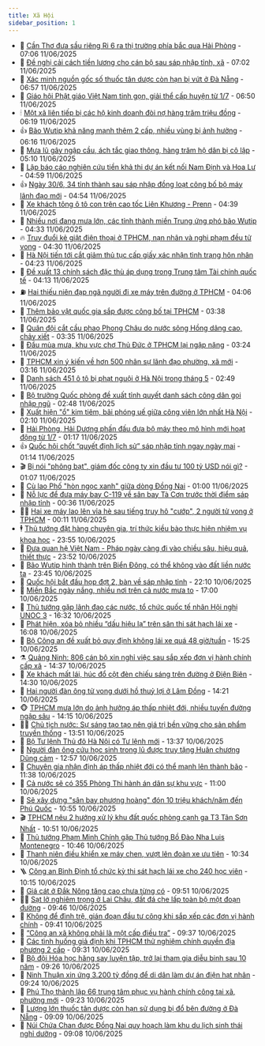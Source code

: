 ```yaml
---
title: Xã Hội
sidebar_position: 1
---
```


<!-- dantri-xa-hoi:START -->
- 🫣 [Cần Thơ đưa sầu riêng Ri 6 ra thị trường phía bắc qua Hải Phòng](https://dantri.com.vn/xa-hoi/can-tho-dua-sau-rieng-ri-6-ra-thi-truong-phia-bac-qua-hai-phong-20250611132945462.htm) - 07:06 11/06/2025
- 💼 [Đề nghị cải cách tiền lương cho cán bộ sau sáp nhập tỉnh, xã](https://dantri.com.vn/xa-hoi/de-nghi-cai-cach-tien-luong-cho-can-bo-sau-sap-nhap-tinh-xa-20250611135555819.htm) - 07:02 11/06/2025
- 🎊 [Xác minh nguồn gốc số thuốc tân dược còn hạn bị vứt ở Đà Nẵng](https://dantri.com.vn/xa-hoi/xac-minh-nguon-goc-so-thuoc-tan-duoc-con-han-bi-vut-o-da-nang-20250611133603110.htm) - 06:57 11/06/2025
- 🙉 [Giáo hội Phật giáo Việt Nam tinh gọn, giải thể cấp huyện từ 1/7](https://dantri.com.vn/xa-hoi/giao-hoi-phat-giao-viet-nam-tinh-gon-giai-the-cap-huyen-tu-17-20250611122655287.htm) - 06:50 11/06/2025
- 🕯 [Một xã liên tiếp bị các hộ kinh doanh đòi nợ hàng trăm triệu đồng](https://dantri.com.vn/xa-hoi/mot-xa-lien-tiep-bi-cac-ho-kinh-doanh-doi-no-hang-tram-trieu-dong-20250611123749477.htm) - 06:19 11/06/2025
- 👍 [Bão Wutip khả năng mạnh thêm 2 cấp, nhiều vùng bị ảnh hưởng](https://dantri.com.vn/xa-hoi/bao-wutip-kha-nang-manh-them-2-cap-nhieu-vung-bi-anh-huong-20250611124344775.htm) - 06:16 11/06/2025
- 🤖 [Mưa lũ gây ngập cầu, ách tắc giao thông, hàng trăm hộ dân bị cô lập](https://dantri.com.vn/xa-hoi/mua-lu-gay-ngap-cau-ach-tac-giao-thong-hang-tram-ho-dan-bi-co-lap-20250611120215167.htm) - 05:10 11/06/2025
- 🙉 [Lập báo cáo nghiên cứu tiền khả thi dự án kết nối Nam Định và Hoa Lư](https://dantri.com.vn/xa-hoi/lap-bao-cao-nghien-cuu-tien-kha-thi-du-an-ket-noi-nam-dinh-va-hoa-lu-20250611112852662.htm) - 04:59 11/06/2025
- 👍 [Ngày 30/6, 34 tỉnh thành sau sáp nhập đồng loạt công bố bộ máy lãnh đạo mới](https://dantri.com.vn/xa-hoi/ngay-306-34-tinh-thanh-sau-sap-nhap-dong-loat-cong-bo-bo-may-lanh-dao-moi-20250611114937805.htm) - 04:54 11/06/2025
- 🗽 [Xe khách tông ô tô con trên cao tốc Liên Khương - Prenn](https://dantri.com.vn/xa-hoi/xe-khach-tong-o-to-con-tren-cao-toc-lien-khuong-prenn-20250611112623646.htm) - 04:39 11/06/2025
- 🗽 [Nhiều nơi đang mưa lớn, các tỉnh thành miền Trung ứng phó bão Wutip](https://dantri.com.vn/xa-hoi/nhieu-noi-dang-mua-lon-cac-tinh-thanh-mien-trung-ung-pho-bao-wutip-20250611104506091.htm) - 04:33 11/06/2025
- 🔥 [Truy đuổi kẻ giật điện thoại ở TPHCM, nạn nhân và nghi phạm đều tử vong](https://dantri.com.vn/xa-hoi/truy-duoi-ke-giat-dien-thoai-o-tphcm-nan-nhan-va-nghi-pham-deu-tu-vong-20250611104245882.htm) - 04:30 11/06/2025
- 🦒 [Hà Nội tiến tới cắt giảm thủ tục cấp giấy xác nhận tình trạng hôn nhân](https://dantri.com.vn/xa-hoi/ha-noi-tien-toi-cat-giam-thu-tuc-cap-giay-xac-nhan-tinh-trang-hon-nhan-20250611110307360.htm) - 04:23 11/06/2025
- 🧐 [Đề xuất 13 chính sách đặc thù áp dụng trong Trung tâm Tài chính quốc tế](https://dantri.com.vn/xa-hoi/de-xuat-13-chinh-sach-dac-thu-ap-dung-trong-trung-tam-tai-chinh-quoc-te-20250611104255085.htm) - 04:13 11/06/2025
- ⛽️ [Hai thiếu niên đạp ngã người đi xe máy trên đường ở TPHCM](https://dantri.com.vn/xa-hoi/hai-thieu-nien-dap-nga-nguoi-di-xe-may-tren-duong-o-tphcm-20250611103848765.htm) - 04:06 11/06/2025
- 🚀 [Thêm bảo vật quốc gia sắp được công bố tại TPHCM](https://dantri.com.vn/xa-hoi/them-bao-vat-quoc-gia-sap-duoc-cong-bo-tai-tphcm-20250611102950631.htm) - 03:38 11/06/2025
- 🦒 [Quân đội cắt cầu phao Phong Châu do nước sông Hồng dâng cao, chảy xiết](https://dantri.com.vn/xa-hoi/quan-doi-cat-cau-phao-phong-chau-do-nuoc-song-hong-dang-cao-chay-xiet-20250611102617784.htm) - 03:35 11/06/2025
- 🦅 [Đầu mùa mưa, khu vực chợ Thủ Đức ở TPHCM lại ngập nặng](https://dantri.com.vn/xa-hoi/dau-mua-mua-khu-vuc-cho-thu-duc-o-tphcm-lai-ngap-nang-20250611101554975.htm) - 03:24 11/06/2025
- 🚀 [TPHCM xin ý kiến về hơn 500 nhân sự lãnh đạo phường, xã mới](https://dantri.com.vn/xa-hoi/tphcm-xin-y-kien-ve-hon-500-nhan-su-lanh-dao-phuong-xa-moi-20250611101159339.htm) - 03:16 11/06/2025
- 🦅 [Danh sách 451 ô tô bị phạt nguội ở Hà Nội trong tháng 5](https://dantri.com.vn/xa-hoi/danh-sach-451-o-to-bi-phat-nguoi-o-ha-noi-trong-thang-5-20250611094359139.htm) - 02:49 11/06/2025
- 🤠 [Bộ trưởng Quốc phòng đề xuất tỉnh quyết danh sách công dân gọi nhập ngũ](https://dantri.com.vn/xa-hoi/bo-truong-quoc-phong-de-xuat-tinh-quyet-danh-sach-cong-dan-goi-nhap-ngu-20250611094032323.htm) - 02:48 11/06/2025
- 💄 [Xuất hiện &quot;ổ&quot; kim tiêm, bãi phóng uế giữa công viên lớn nhất Hà Nội](https://dantri.com.vn/xa-hoi/xuat-hien-o-kim-tiem-bai-phong-ue-giua-cong-vien-lon-nhat-ha-noi-20250610135149210.htm) - 02:10 11/06/2025
- 🥷 [Hải Phòng, Hải Dương phấn đấu đưa bộ máy theo mô hình mới hoạt động từ 1/7](https://dantri.com.vn/xa-hoi/hai-phong-hai-duong-phan-dau-dua-bo-may-theo-mo-hinh-moi-hoat-dong-tu-17-20250611080830256.htm) - 01:17 11/06/2025
- 👍 [Quốc hội chốt “quyết định lịch sử” sáp nhập tỉnh ngay ngày mai](https://dantri.com.vn/xa-hoi/quoc-hoi-chot-quyet-dinh-lich-su-sap-nhap-tinh-ngay-ngay-mai-20250611080911029.htm) - 01:14 11/06/2025
- 🎬 [Bị nói &quot;phông bạt&quot;, giám đốc công ty xin đầu tư 100 tỷ USD nói gì?](https://dantri.com.vn/xa-hoi/bi-noi-phong-bat-giam-doc-cong-ty-xin-dau-tu-100-ty-usd-noi-gi-20250611073907084.htm) - 01:07 11/06/2025
- 🦒 [Cù lao Phố  &quot;hòn ngọc xanh&quot; giữa dòng Đồng Nai](https://dantri.com.vn/xa-hoi/cu-lao-pho-hon-ngoc-xanh-giua-dong-dong-nai-20250531143747152.htm) - 01:00 11/06/2025
- 🌊 [Nỗ lực để đưa máy bay C-119 về sân bay Tà Cơn trước thời điểm sáp nhập tỉnh](https://dantri.com.vn/xa-hoi/no-luc-de-dua-may-bay-c-119-ve-san-bay-ta-con-truoc-thoi-diem-sap-nhap-tinh-20250610152110441.htm) - 00:36 11/06/2025
- 🧑‍💻 [Hai xe máy lao lên vỉa hè sau tiếng truy hô &quot;cướp&quot;, 2 người tử vong ở TPHCM](https://dantri.com.vn/xa-hoi/hai-xe-may-lao-len-via-he-sau-tieng-truy-ho-cuop-2-nguoi-tu-vong-o-tphcm-20250611040548854.htm) - 00:11 11/06/2025
- 🕴 [Thủ tướng đặt hàng chuyên gia, trí thức kiều bào thực hiện nhiệm vụ khoa học](https://dantri.com.vn/xa-hoi/thu-tuong-dat-hang-chuyen-gia-tri-thuc-kieu-bao-thuc-hien-nhiem-vu-khoa-hoc-20250611065553794.htm) - 23:55 10/06/2025
- 🤔 [Đưa quan hệ Việt Nam - Pháp ngày càng đi vào chiều sâu, hiệu quả, thiết thực](https://dantri.com.vn/xa-hoi/dua-quan-he-viet-nam-phap-ngay-cang-di-vao-chieu-sau-hieu-qua-thiet-thuc-20250611065237836.htm) - 23:52 10/06/2025
- 💄 [Bão Wutip hình thành trên Biển Đông, có thể không vào đất liền nước ta](https://dantri.com.vn/xa-hoi/bao-wutip-hinh-thanh-tren-bien-dong-co-the-khong-vao-dat-lien-nuoc-ta-20250611063438854.htm) - 23:45 10/06/2025
- 🧠 [Quốc hội bắt đầu họp đợt 2, bàn về sáp nhập tỉnh](https://dantri.com.vn/xa-hoi/quoc-hoi-bat-dau-hop-dot-2-ban-ve-sap-nhap-tinh-20250610211445251.htm) - 22:10 10/06/2025
- 🦣 [Miền Bắc ngày nắng, nhiều nơi trên cả nước mưa to](https://dantri.com.vn/xa-hoi/mien-bac-ngay-nang-nhieu-noi-tren-ca-nuoc-mua-to-20250610201328572.htm) - 17:00 10/06/2025
- 💫 [Thủ tướng gặp lãnh đạo các nước, tổ chức quốc tế nhân Hội nghị UNOC 3](https://dantri.com.vn/xa-hoi/thu-tuong-gap-lanh-dao-cac-nuoc-to-chuc-quoc-te-nhan-hoi-nghi-unoc-3-20250610233150693.htm) - 16:32 10/06/2025
- 🚀 [Phát hiện, xóa bỏ nhiều “dấu hiệu lạ” trên sân thi sát hạch lái xe](https://dantri.com.vn/xa-hoi/phat-hien-xoa-bo-nhieu-dau-hieu-la-tren-san-thi-sat-hach-lai-xe-20250610222403979.htm) - 16:08 10/06/2025
- 🤔 [Bộ Công an đề xuất bỏ quy định không lái xe quá 48 giờ/tuần](https://dantri.com.vn/xa-hoi/bo-cong-an-de-xuat-bo-quy-dinh-khong-lai-xe-qua-48-giotuan-20250610221736887.htm) - 15:25 10/06/2025
- ⚗️ [Quảng Ninh: 806 cán bộ xin nghỉ việc sau sắp xếp đơn vị hành chính cấp xã](https://dantri.com.vn/xa-hoi/quang-ninh-806-can-bo-xin-nghi-viec-sau-sap-xep-don-vi-hanh-chinh-cap-xa-20250610212741346.htm) - 14:37 10/06/2025
- 🫶 [Xe khách mất lái, húc đổ cột đèn chiếu sáng trên đường ở Điện Biên](https://dantri.com.vn/xa-hoi/xe-khach-mat-lai-huc-do-cot-den-chieu-sang-tren-duong-o-dien-bien-20250610165409057.htm) - 14:30 10/06/2025
- 🌮 [Hai người đàn ông tử vong dưới hồ thuỷ lợi ở Lâm Đồng](https://dantri.com.vn/xa-hoi/hai-nguoi-dan-ong-tu-vong-duoi-ho-thuy-loi-o-lam-dong-20250610210858698.htm) - 14:21 10/06/2025
- 🐵 [TPHCM mưa lớn do ảnh hưởng áp thấp nhiệt đới, nhiều tuyến đường ngập sâu](https://dantri.com.vn/xa-hoi/tphcm-mua-lon-do-anh-huong-ap-thap-nhiet-doi-nhieu-tuyen-duong-ngap-sau-20250610205951069.htm) - 14:15 10/06/2025
- 🧑‍🏫 [Chủ tịch nước: Sự sáng tạo tạo nên giá trị bền vững cho sản phẩm truyền thống](https://dantri.com.vn/xa-hoi/chu-tich-nuoc-su-sang-tao-tao-nen-gia-tri-ben-vung-cho-san-pham-truyen-thong-20250610205048703.htm) - 13:51 10/06/2025
- 💫 [Bộ Tư lệnh Thủ đô Hà Nội có Tư lệnh mới](https://dantri.com.vn/xa-hoi/bo-tu-lenh-thu-do-ha-noi-co-tu-lenh-moi-20250610194942818.htm) - 13:37 10/06/2025
- 🦩 [Người đàn ông cứu học sinh trong lũ được truy tặng Huân chương Dũng cảm](https://dantri.com.vn/xa-hoi/nguoi-dan-ong-cuu-hoc-sinh-trong-lu-duoc-truy-tang-huan-chuong-dung-cam-20250610192947886.htm) - 12:57 10/06/2025
- 🦄 [Chuyên gia nhận định áp thấp nhiệt đới có thể mạnh lên thành bão](https://dantri.com.vn/xa-hoi/chuyen-gia-nhan-dinh-ap-thap-nhiet-doi-co-the-manh-len-thanh-bao-20250610182435193.htm) - 11:38 10/06/2025
- 💂 [Cả nước sẽ có 355 Phòng Thi hành án dân sự khu vực](https://dantri.com.vn/xa-hoi/ca-nuoc-se-co-355-phong-thi-hanh-an-dan-su-khu-vuc-20250610174657639.htm) - 11:00 10/06/2025
- 💄 [Sẽ xây dựng &quot;sân bay phượng hoàng&quot; đón 10 triệu khách/năm đến Phú Quốc](https://dantri.com.vn/xa-hoi/se-xay-dung-san-bay-phuong-hoang-don-10-trieu-khachnam-den-phu-quoc-20250610172450468.htm) - 10:55 10/06/2025
- 🎬 [TPHCM nêu 2 hướng xử lý khu đất quốc phòng cạnh ga T3 Tân Sơn Nhất](https://dantri.com.vn/xa-hoi/tphcm-neu-2-huong-xu-ly-khu-dat-quoc-phong-canh-ga-t3-tan-son-nhat-20250610165727106.htm) - 10:51 10/06/2025
- 👀 [Thủ tướng Phạm Minh Chính gặp Thủ tướng Bồ Đào Nha Luis Montenegro](https://dantri.com.vn/xa-hoi/thu-tuong-pham-minh-chinh-gap-thu-tuong-bo-dao-nha-luis-montenegro-20250610174636812.htm) - 10:46 10/06/2025
- 💃 [Thanh niên điều khiển xe máy chen, vượt lên đoàn xe ưu tiên](https://dantri.com.vn/xa-hoi/thanh-nien-dieu-khien-xe-may-chen-vuot-len-doan-xe-uu-tien-20250610171102929.htm) - 10:34 10/06/2025
- 🪜 [Công an Bình Định tổ chức kỳ thi sát hạch lái xe cho 240 học viên](https://dantri.com.vn/xa-hoi/cong-an-binh-dinh-to-chuc-ky-thi-sat-hach-lai-xe-cho-240-hoc-vien-20250610165048119.htm) - 10:15 10/06/2025
- 📝 [Giá cát ở Đắk Nông tăng cao chưa từng có](https://dantri.com.vn/xa-hoi/gia-cat-o-dak-nong-tang-cao-chua-tung-co-20250610162124483.htm) - 09:51 10/06/2025
- 🧑‍💻 [Sạt lở nghiêm trọng ở Lai Châu, đất đá che lấp toàn bộ một đoạn đường](https://dantri.com.vn/xa-hoi/sat-lo-nghiem-trong-o-lai-chau-dat-da-che-lap-toan-bo-mot-doan-duong-20250610162419981.htm) - 09:46 10/06/2025
- 👺 [Không để đình trệ, gián đoạn đầu tư công khi sắp xếp các đơn vị hành chính](https://dantri.com.vn/xa-hoi/khong-de-dinh-tre-gian-doan-dau-tu-cong-khi-sap-xep-cac-don-vi-hanh-chinh-20250610161451899.htm) - 09:41 10/06/2025
- 🌮 [“Công an xã không phải là một cấp điều tra”](https://dantri.com.vn/xa-hoi/cong-an-xa-khong-phai-la-mot-cap-dieu-tra-20250610162843718.htm) - 09:37 10/06/2025
- 🤭 [Các tình huống giả định khi TPHCM thử nghiệm chính quyền địa phương 2 cấp](https://dantri.com.vn/xa-hoi/cac-tinh-huong-gia-dinh-khi-tphcm-thu-nghiem-chinh-quyen-dia-phuong-2-cap-20250610162757050.htm) - 09:31 10/06/2025
- 💪 [Bộ đội Hóa học hăng say luyện tập, trở lại tham gia diễu binh sau 10 năm](https://dantri.com.vn/xa-hoi/bo-doi-hoa-hoc-hang-say-luyen-tap-tro-lai-tham-gia-dieu-binh-sau-10-nam-20250610155700388.htm) - 09:26 10/06/2025
- 🧰 [Ninh Thuận xin ứng 3.200 tỷ đồng để di dân làm dự án điện hạt nhân](https://dantri.com.vn/xa-hoi/ninh-thuan-xin-ung-3200-ty-dong-de-di-dan-lam-du-an-dien-hat-nhan-20250610161053185.htm) - 09:24 10/06/2025
- 🤡 [Phú Thọ thành lập 66 trung tâm phục vụ hành chính công tại xã, phường mới](https://dantri.com.vn/xa-hoi/phu-tho-thanh-lap-66-trung-tam-phuc-vu-hanh-chinh-cong-tai-xa-phuong-moi-20250610161443486.htm) - 09:23 10/06/2025
- 🦆 [Lượng lớn thuốc tân dược còn hạn sử dụng bị đổ bên đường ở Đà Nẵng](https://dantri.com.vn/xa-hoi/luong-lon-thuoc-tan-duoc-con-han-su-dung-bi-do-ben-duong-o-da-nang-20250610155238963.htm) - 09:09 10/06/2025
- 🦍 [Núi Chứa Chan được Đồng Nai quy hoạch làm khu du lịch sinh thái nghỉ dưỡng](https://dantri.com.vn/xa-hoi/nui-chua-chan-duoc-dong-nai-quy-hoach-lam-khu-du-lich-sinh-thai-nghi-duong-20250610155024081.htm) - 09:08 10/06/2025<!-- dantri-xa-hoi:END -->
